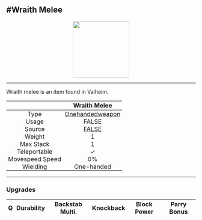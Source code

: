 <meta property="og:title" content="Wraith Melee - MoreValheim" /><meta property="og:type" content="website" /><meta property="og:image" content="/assets/wraith_melee.png" /><meta property="og:description" content="Wraith Melee is an item found in Valheim." /><meta name="theme-color" content="#546D78"><meta name="twitter:card" content="summary_large_image">
#Wraith Melee
-------------
<style>img {width:20px;}.tb {width:150px;display: block;margin-left: auto;margin-right: auto;}</style>

<style>.md-typeset table:not([class]) th:not([align]) {min-width:unset!important;}</style>
<style>td{padding:0em 0.3em!important;text-align:center!important;border-left:.05rem solid var(--md-default-fg-color--lightest)}</style>

<style>th{padding:0.1em 0.3em!important;text-align:center!important;font-weight:bold}</style>

<style>pre{text-align:right!important}</style>
<style>table tr td:first-child {border-left: 0;};</style>

<figure><img src="/assets/wraith_melee.png" class="tb" /><figcaption><small></small></figcaption></figure>

-------------

Wraith melee is an item found in Valheim.

|        | Wraith Melee              |
| ----------- | ------------------------------------ |
| Type | [Onehandedweapon](../../types/onehandedweapon)
| Usage | FALSE<br>
| Source | [FALSE](../../items/false)
| Weight | 1 |
| Max Stack | 1 |
| Teleportable | ✓
| Movespeed Speed | 0%
| Wielding | One-handed


-------------

### Upgrades
| Q | Durability | Backstab Multi. | Knockback | Block Power | Parry Bonus
| - | - | - | - | - | - 
